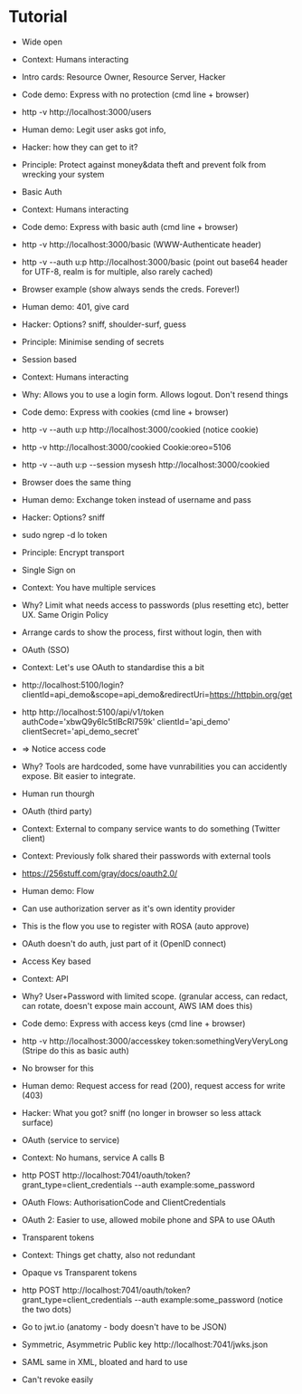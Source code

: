 # Tutorial

* Wide open
 * Context: Humans interacting 
 * Intro cards: Resource Owner, Resource Server, Hacker
 * Code demo: Express with no protection (cmd line + browser)
 * http -v http://localhost:3000/users 
 * Human demo: Legit user asks got info, 
 * Hacker: how they can get to it?
 * Principle: Protect against money&data theft and prevent folk from wrecking your system

* Basic Auth
 * Context: Humans interacting
 * Code demo: Express with basic auth (cmd line + browser)
 * http -v http://localhost:3000/basic (WWW-Authenticate header)
 * http -v --auth u:p http://localhost:3000/basic (point out base64 header for UTF-8, realm is for multiple, also rarely cached)
 * Browser example (show always sends the creds. Forever!)
 * Human demo: 401, give card
 * Hacker: Options? sniff, shoulder-surf, guess
 * Principle: Minimise sending of secrets

* Session based
 * Context: Humans interacting
 * Why: Allows you to use a login form. Allows logout. Don't resend things 
 * Code demo: Express with cookies (cmd line + browser)
 * http -v --auth u:p http://localhost:3000/cookied (notice cookie)
 * http -v http://localhost:3000/cookied Cookie:oreo=5106
 * http -v --auth u:p --session mysesh http://localhost:3000/cookied
 * Browser does the same thing
 * Human demo: Exchange token instead of username and pass
 * Hacker: Options? sniff
 * sudo ngrep -d lo token
 * Principle: Encrypt transport

* Single Sign on
 * Context: You have multiple services
 * Why? Limit what needs access to passwords (plus resetting etc), better UX. Same Origin Policy
 * Arrange cards to show the process, first without login, then with 

* OAuth (SSO)
 * Context: Let's use OAuth to standardise this a bit
 * http://localhost:5100/login?clientId=api_demo&scope=api_demo&redirectUri=https://httpbin.org/get
 * http http://localhost:5100/api/v1/token authCode='xbwQ9y6lc5tlBcRl759k' clientId='api_demo' clientSecret='api_demo_secret'
 * => Notice access code
 * Why? Tools are hardcoded, some have vunrabilities you can accidently expose. Bit easier to integrate.
 * Human run thourgh

* OAuth (third party)
 * Context: External to company service wants to do something (Twitter client)
 * Context: Previously folk shared their passwords with external tools
 * https://256stuff.com/gray/docs/oauth2.0/
 * Human demo: Flow
 * Can use authorization server as it's own identity provider
 * This is the flow you use to register with ROSA (auto approve)
 * OAuth doesn't do auth, just part of it (OpenID connect)

* Access Key based
 * Context: API 
 * Why? User+Password with limited scope. (granular access, can redact, can rotate, doesn't expose main account, AWS IAM does this)
 * Code demo: Express with access keys (cmd line + browser)
 * http -v http://localhost:3000/accesskey token:somethingVeryVeryLong (Stripe do this as basic auth)
 * No browser for this
 * Human demo: Request access for read (200), request access for write (403)
 * Hacker: What you got? sniff (no longer in browser so less attack surface)

* OAuth (service to service)
 * Context: No humans, service A calls B
 * http POST http://localhost:7041/oauth/token?grant_type=client_credentials --auth example:some_password
 * OAuth Flows: AuthorisationCode and ClientCredentials
 * OAuth 2: Easier to use, allowed mobile phone and SPA to use OAuth

* Transparent tokens
 * Context: Things get chatty, also not redundant
 * Opaque vs Transparent tokens 
 * http POST http://localhost:7041/oauth/token?grant_type=client_credentials --auth example:some_password (notice the two dots)
 * Go to jwt.io (anatomy - body doesn't have to be JSON)
 * Symmetric, Asymmetric Public key http://localhost:7041/jwks.json
 * SAML same in XML, bloated and hard to use
 * Can't revoke easily
